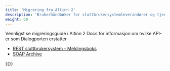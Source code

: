 ```yaml
---
title: 'Migrering fra Altinn 2'
description: 'Brukerhåndbøker for sluttbrukersystemleverandører og tjenesteeiere som for tiden bruker Altinn 2 APIer'
weight: 60
---
```


Vennligst se migreringsguide i Altinn 2 Docs for informasjon om hvilke API-er som Dialogporten erstatter

* [REST sluttbrukersystem - Meldingsboks](https://altinn.github.io/docs/api/api-migration/rest-sbs/meldingsboks/)
* [SOAP Archive](https://altinn.github.io/docs/api/api-migration/soap/arkiv/)

{{<children />}}